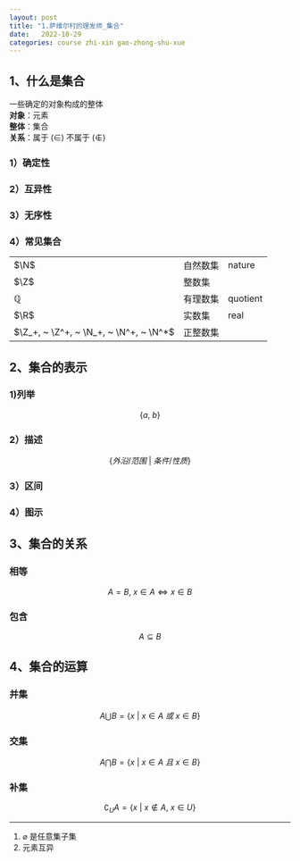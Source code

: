 ```yaml
---
layout: post
title: "1.萨维尔村的理发师_集合"
date:   2022-10-29
categories: course zhi-xin gao-zhong-shu-xue
---
```


## 1、什么是集合

一些确定的对象构成的整体  
**对象**：元素  
**整体**：集合  
**关系**：属于 $(\in)$ 不属于 $(\notin)$

### 1）确定性

### 2）互异性

### 3）无序性

### 4）常见集合

| | | |
|:-|:-|:-|
|$\N$|自然数集|nature|
|$\Z$|整数集| |
|$\mathbb{Q}$|有理数集|quotient|
|$\R$|实数集|real|
|$\Z_+, ~ \Z^+, ~ \N_+, ~ \N^+, ~ \N^*$|正整数集| |

## 2、集合的表示

### 1)列举

$$\{ a, ~ b \}$$

### 2）描述

$$\{ 外沿/范围 ~ \vert ~ 条件/性质 \}$$

### 3）区间

### 4）图示

## 3、集合的关系

### 相等

$$A = B, ~  x \in A \Leftrightarrow x \in B$$

### 包含

$$A \subseteq B$$

## 4、集合的运算

### 并集

$$A \bigcup B = \{ x ~ \vert ~ x \in A ~ 或 ~ x \in B \}$$

### 交集

$$A \bigcap B = \{ x ~ \vert ~ x \in A ~ 且 ~ x \in B \}$$

### 补集

$$\complement_{U}{A} = \{ x ~ \vert ~ x \notin A, ~ x \in U \}$$

***

1. $\varnothing$ 是任意集子集
2. 元素互异
